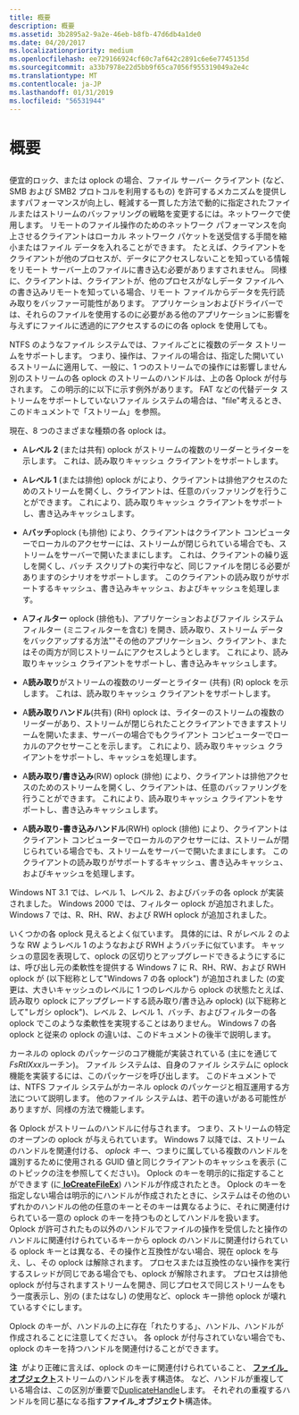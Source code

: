 ```yaml
---
title: 概要
description: 概要
ms.assetid: 3b2895a2-9a2e-46eb-b8fb-47d6db4a1de0
ms.date: 04/20/2017
ms.localizationpriority: medium
ms.openlocfilehash: ee729166924cf60c7af642c2891c6e6e7745135d
ms.sourcegitcommit: a33b7978e22d5bb9f65ca7056f955319049a2e4c
ms.translationtype: MT
ms.contentlocale: ja-JP
ms.lasthandoff: 01/31/2019
ms.locfileid: "56531944"
---
```

# <a name="overview"></a>概要


## <span id="ddk_network_redirector_design_and_performance_if"></span><span id="DDK_NETWORK_REDIRECTOR_DESIGN_AND_PERFORMANCE_IF"></span>


便宜的ロック、または oplock の場合、ファイル サーバー クライアント (など、SMB および SMB2 プロトコルを利用するもの) を許可するメカニズムを提供しますパフォーマンスが向上し、軽減する一貫した方法で動的に指定されたファイルまたはストリームのバッファリングの戦略を変更するには。ネットワークで使用します。 リモートのファイル操作のためのネットワーク パフォーマンスを向上させるクライアントはローカル ネットワーク パケットを送受信する手間を縮小またはファイル データを入れることができます。 たとえば、クライアントをクライアントが他のプロセスが、データにアクセスしないことを知っている情報をリモート サーバー上のファイルに書き込む必要がありますされません。 同様に、クライアントは、クライアントが、他のプロセスがなしデータ ファイルへの書き込みリモートを知っている場合、リモート ファイルからデータを先行読み取りをバッファー可能性があります。 アプリケーションおよびドライバーでは、それらのファイルを使用するのに必要がある他のアプリケーションに影響を与えずにファイルに透過的にアクセスするのにの各 oplock を使用しても。

NTFS のようなファイル システムでは、ファイルごとに複数のデータ ストリームをサポートします。 つまり、操作は、ファイルの場合は、指定した開いているストリームに適用して、一般に、1 つのストリームでの操作には影響しません別のストリームの各 oplock のストリームのハンドルは、上の各 Oplock が付与されます。 この明示的に以下に示す例外があります。 FAT などの代替データ ストリームをサポートしていないファイル システムの場合は、"file"考えるとき、このドキュメントで「ストリーム」を参照。

現在、8 つのさまざまな種類の各 oplock は。

-   A**レベル 2** (または共有) oplock がストリームの複数のリーダーとライターを示します。 これは、読み取りキャッシュ クライアントをサポートします。

-   A**レベル 1** (または排他) oplock がにより、クライアントは排他アクセスのためのストリームを開くし、クライアントは、任意のバッファリングを行うことができます。 これにより、読み取りキャッシュ クライアントをサポートし、書き込みキャッシュします。

-   A**バッチ**oplock (も排他) により、クライアントはクライアント コンピューターでローカルのアクセサーには、ストリームが閉じられている場合でも、ストリームをサーバーで開いたままにします。 これは、クライアントの繰り返しを開くし、バッチ スクリプトの実行中など、同じファイルを閉じる必要がありますのシナリオをサポートします。 このクライアントの読み取りがサポートするキャッシュ、書き込みキャッシュ、およびキャッシュを処理します。

-   A**フィルター** oplock (排他も)、アプリケーションおよびファイル システム フィルター (ミニフィルターを含む) を開き、読み取り、ストリーム データをバックアップする方法""その他のアプリケーション、クライアント、またはその両方が同じストリームにアクセスしようとします。 これにより、読み取りキャッシュ クライアントをサポートし、書き込みキャッシュします。

-   A**読み取り**がストリームの複数のリーダーとライター (共有) (R) oplock を示します。 これは、読み取りキャッシュ クライアントをサポートします。

-   A**読み取りハンドル**(共有) (RH) oplock は、ライターのストリームの複数のリーダーがあり、ストリームが閉じられたことクライアントできますストリームを開いたまま、サーバーの場合でもクライアント コンピューターでローカルのアクセサーことを示します。 これにより、読み取りキャッシュ クライアントをサポートし、キャッシュを処理します。

-   A**読み取り/書き込み**(RW) oplock (排他) により、クライアントは排他アクセスのためのストリームを開くし、クライアントは、任意のバッファリングを行うことができます。 これにより、読み取りキャッシュ クライアントをサポートし、書き込みキャッシュします。

-   A**読み取り-書き込みハンドル**(RWH) oplock (排他) により、クライアントはクライアント コンピューターでローカルのアクセサーには、ストリームが閉じられている場合でも、ストリームをサーバーで開いたままにします。 このクライアントの読み取りがサポートするキャッシュ、書き込みキャッシュ、およびキャッシュを処理します。

Windows NT 3.1 では、レベル 1、レベル 2、およびバッチの各 oplock が実装されました。 Windows 2000 では、フィルター oplock が追加されました。 Windows 7 では、R、RH、RW、および RWH oplock が追加されました。

いくつかの各 oplock 見えるとよく似ています。 具体的には、R がレベル 2 のような RW ようレベル 1 のようなおよび RWH ようバッチに似ています。 キャッシュの意図を表現して、oplock の区切りとアップグレードできるようにするには、呼び出し元の柔軟性を提供する Windows 7 に R、RH、RW、および RWH oplock が (以下総称として"Windows 7 の各 oplock") が追加されました (の変更は、大きいキャッシュのレベルに 1 つのレベルから oplock の状態たとえば、読み取り oplock にアップグレードする読み取り/書き込み oplock) (以下総称として"レガシ oplock")、レベル 2、レベル 1、バッチ、およびフィルターの各 oplock でこのような柔軟性を実現することはありません。 Windows 7 の各 oplock と従来の oplock の違いは、このドキュメントの後半で説明します。

カーネルの oplock のパッケージのコア機能が実装されている (主にを通じて*FsRtlXxx*ルーチン)。 ファイル システムは、自身のファイル システムに oplock 機能を実装するには、このパッケージを呼び出します。 このドキュメントでは、NTFS ファイル システムがカーネル oplock のパッケージと相互運用する方法について説明します。 他のファイル システムは、若干の違いがある可能性がありますが、同様の方法で機能します。

各 Oplock がストリームのハンドルに付与されます。 つまり、ストリームの特定のオープンの oplock が与えられています。 Windows 7 以降では、ストリームのハンドルを関連付ける、 *oplock キー*、つまりに属している複数のハンドルを識別するために使用される GUID 値と同じクライアントのキャッシュを表示 (このトピックの注を参照してください)。 Oplock のキーを明示的に指定することができます (に[ **IoCreateFileEx**](https://msdn.microsoft.com/library/windows/hardware/ff548283)) ハンドルが作成されたとき。 Oplock のキーを指定しない場合は明示的にハンドルが作成されたときに、システムはその他のいずれかのハンドルの他の任意のキーとそのキーは異なるように、それに関連付けられている一意の oplock のキーを持つものとしてハンドルを扱います。 Oplock が許可されたもの以外のハンドルでファイルの操作を受信したと操作のハンドルに関連付けられているキーから oplock のハンドルに関連付けられている oplock キーとは異なる、その操作と互換性がない場合、現在 oplock を与え、し、その oplock は解除されます。 プロセスまたは互換性のない操作を実行するスレッドが同じである場合でも、oplock が解除されます。 プロセスは排他 oplock が付与されますストリームを開き、同じプロセスで同じストリームをもう一度表示し、別の (またはなし) の使用など、oplock キー排他 oplock が壊れているすぐにします。

Oplock のキーが、ハンドルの上に存在「れたりする」、ハンドル、ハンドルが作成されることに注意してください。 各 oplock が付与されていない場合でも、oplock のキーを持つハンドルを関連付けることができます。

**注**  がより正確に言えば、oplock のキーに関連付けられていること、 [**ファイル\_オブジェクト**](https://msdn.microsoft.com/library/windows/hardware/ff545834)ストリームのハンドルを表す構造体。 など、ハンドルが重複している場合は、この区別が重要で[DuplicateHandle](https://go.microsoft.com/fwlink/p/?linkid=124237)します。 それぞれの重複するハンドルを同じ基になる指す**ファイル\_オブジェクト**構造体。

 

 

 




